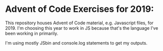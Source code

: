 # Advent of Code Exercises for 2019:

This repository houses Advent of Code material, e.g. Javascript files, for 2019. I'm choosing this year to work in JS because that's the language I've been working in primarily. 

I'm using mostly JSbin and console.log statements to get my outputs.
